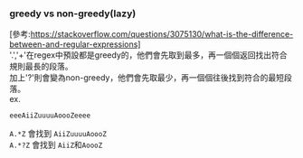 ### greedy vs non-greedy(lazy)
[參考:https://stackoverflow.com/questions/3075130/what-is-the-difference-between-and-regular-expressions]  
'.','+'在regex中預設都是greedy的，他們會先取到最多，再一個個返回找出符合規則最長的段落。  
加上'?'則會變為non-greedy，他們會先取最少，再一個個往後找到符合的最短段落。  
ex.  
```re
eeeAiiZuuuuAoooZeeee
```
```A.*Z``` 會找到 ```AiiZuuuuAoooZ```  
```A.*?Z``` 會找到 ```AiiZ```和```AoooZ```
